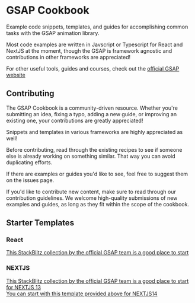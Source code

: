 # GSAP Cookbook

Example code snippets, templates, and guides for accomplishing common tasks with the GSAP animation library. 

Most code examples are written in Javscript or Typescript for React and NextJS at the moment, though the GSAP is framework agnostic and contributions in other frameworks are appreciated!

For other useful tools, guides and courses, check out the <a href= "https://gsap.com/"> official GSAP website </a>


## Contributing

The GSAP Cookbook is a community-driven resource. Whether you're submitting an idea, fixing a typo, adding a new guide, or improving an existing one, your contributions are greatly appreciated!

Snippets and templates in various frameworks are highly appreciated as well!

Before contributing, read through the existing recipes to see if someone else is already working on something similar. That way you can avoid duplicating efforts.

If there are examples or guides you'd like to see, feel free to suggest them on the issues page.

If you'd like to contribute new content, make sure to read through our contribution guidelines. We welcome high-quality submissions of new examples and guides, as long as they fit within the scope of the cookbook.

## Starter Templates

### React 
<a href= "https://stackblitz.com/@GreenSockLearning/collections/gsap-react-starters"> This StackBlitz collection by the official GSAP team is a good place to start </a> <BR>
### NEXTJS
<a href= "https://stackblitz.com/@GreenSockLearning/collections/gsap-nextjs-starters"> This StackBlitz collection by the official GSAP team is a good place to start for NEXTJS 13 </a> <BR>
<a href= "https://github.com/tortsBsus/gsap-cookbook/tree/main/NextJS14/gsap-nextjs14-starter-template">  You can start with this template provided above for NEXTJS14 </a>
